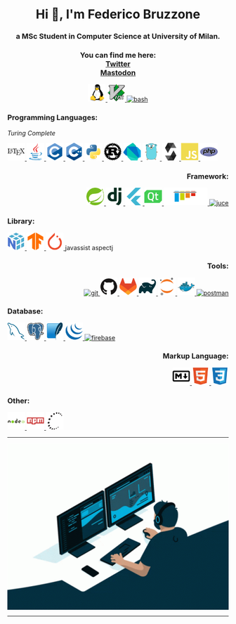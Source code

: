 <!-- ### Hi there 👋 -->

<h1 align="center">Hi 👋, I'm Federico Bruzzone</h1>
<h3 align="center">a MSc Student in Computer Science at University of Milan. </h3>

<h3 align="center">
You can find me here:<br>
<a rel="me" href="https://twitter.com/fedebruzzone7">Twitter</a><br>
<a rel="me" href="https://mstdn.social/@federicobruzzone">Mastodon</a>
</h3>

<p align="center"> 
<a href="https://www.linux.org/" target="_blank" rel="noreferrer"> <img src="https://raw.githubusercontent.com/devicons/devicon/master/icons/linux/linux-original.svg" alt="linux" width="40" height="40"/> </a> 
<a href="https://www.vim.org/" target="_blank" rel="noreferrer"> <img src="https://github.com/devicons/devicon/blob/master/icons/vim/vim-original.svg" alt="linux" width="40" height="40"/> </a>
<a href="https://www.gnu.org/software/bash/" target="_blank" rel="noreferrer"> <img src="https://www.vectorlogo.zone/logos/gnu_bash/gnu_bash-icon.svg" alt="bash" width="40" height="40"/> </a> 
</p>

<h3 align="left">Programming Languages: </h3> 
<i align="left">Turing Complete</i>
<p align="left"> 
<a href="https://www.latex-project.org/" target="_blank" rel="noreferrer"> <img src="https://github.com/devicons/devicon/blob/master/icons/latex/latex-original.svg" alt="latex" width="40" height="40"/> </a> 
<a href="https://www.java.com" target="_blank" rel="noreferrer"> <img src="https://raw.githubusercontent.com/devicons/devicon/master/icons/java/java-original.svg" alt="java" width="40" height="40"/> </a> 
<a href="https://www.cprogramming.com/" target="_blank" rel="noreferrer"> <img src="https://raw.githubusercontent.com/devicons/devicon/master/icons/c/c-original.svg" alt="c" width="40" height="40"/> </a> 
<a href="https://www.w3schools.com/cpp/" target="_blank" rel="noreferrer"> <img src="https://raw.githubusercontent.com/devicons/devicon/master/icons/cplusplus/cplusplus-original.svg" alt="cplusplus" width="40" height="40"/> </a>
<a href="https://www.python.org/" target="_blank" rel="noreferrer"> <img src="https://github.com/devicons/devicon/blob/master/icons/python/python-original.svg" alt="python" width="40" height="40"/> </a> 
<a href="https://www.rust-lang.org/" target="_blank" rel="noreferrer"> <img src="https://github.com/devicons/devicon/blob/master/icons/rust/rust-plain.svg" alt="rust" width="40" height="40"/> </a> 
<a href="https://dart.dev/" target="_blank" rel="noreferrer"> <img src="https://github.com/devicons/devicon/blob/master/icons/dart/dart-original.svg" alt="dart" width="40" height="40"/> </a> 
<a href="https://go.dev/" target="_blank" rel="noreferrer"> <img src="https://github.com/devicons/devicon/blob/master/icons/go/go-original.svg" alt="go" width="40" height="40"/> </a> 
<a href="https://soliditylang.org/" target="_blank" rel="noreferrer"> <img src="https://github.com/devicons/devicon/blob/master/icons/solidity/solidity-original.svg" alt="solidity" width="40" height="40"/> </a> 
<a href="https://www.javascript.com/" target="_blank" rel="noreferrer"> <img src="https://github.com/devicons/devicon/blob/master/icons/javascript/javascript-plain.svg" alt="javascript" width="40" height="40"/> </a> 
<a href="https://www.php.net/" target="_blank" rel="noreferrer"> <img src="https://github.com/devicons/devicon/blob/master/icons/php/php-original.svg" alt="javascript" width="40" height="40"/> </a>   
</p>

<h3 align="right">Framework: </h3>
<p align="right"> 
<a href="https://spring.io/" target="_blank" rel="noreferrer"> <img src="https://github.com/devicons/devicon/blob/master/icons/spring/spring-original.svg" alt="spring" width="40" height="40"/> </a> 
<a href="https://www.djangoproject.com/" target="_blank" rel="noreferrer"> <img src="https://github.com/devicons/devicon/blob/master/icons/django/django-plain.svg" alt="django" width="40" height="40"/> </a> 
<a href="https://flutter.dev/" target="_blank" rel="noreferrer"> <img src="https://github.com/devicons/devicon/blob/master/icons/flutter/flutter-plain.svg" alt="flutter" width="40" height="40"/> </a>
<a href="https://www.qt.io/" target="_blank" rel="noreferrer"> <img src="https://github.com/devicons/devicon/blob/master/icons/qt/qt-original.svg" alt="qt" width="40" height="40"/> </a> 
<a href="https://pytest.org" target="_blank" rel="noreferrer"> <img src="https://github.com/devicons/devicon/blob/master/icons/pytest/pytest-original.svg" alt="pytest" width="100" height="40"/> </a>
<a href="https://juce.com/" target="_blank" rel="noreferrer"> <img src="https://assets.juce.com/juce/JUCE_banner_github.png" alt="juce" width="100" height="40"/> </a>
</p>

<h3 align="left">Library: </h3>
<p align="left"> 
<a href="https://numpy.org/" target="_blank" rel="noreferrer"> <img src="https://github.com/devicons/devicon/blob/master/icons/numpy/numpy-original.svg" alt="numpy" width="40" height="40"/> </a> 
<a href="https://www.tensorflow.org/" target="_blank" rel="noreferrer"> <img src="https://github.com/devicons/devicon/blob/master/icons/tensorflow/tensorflow-original.svg" alt="tensorflow" width="40" height="40"/> </a> 
<a href="https://pytorch.org/" target="_blank" rel="noreferrer"> <img src="https://github.com/devicons/devicon/blob/master/icons/pytorch/pytorch-original.svg" alt="pytorch" width="40" height="40"/> </a>
javassist
aspectj
</p>

<h3 align="right">Tools: </h3>
<p align="right"> 
<a href="https://git-scm.com/" target="_blank" rel="noreferrer"> <img src="https://www.vectorlogo.zone/logos/git-scm/git-scm-icon.svg" alt="git" width="40" height="40"/> </a>
<a href="https://github.com/" target="_blank" rel="noreferrer"> <img src="https://github.com/devicons/devicon/blob/master/icons/github/github-original.svg" alt="github" width="40" height="40"/> </a>  
<a href="https://about.gitlab.com/" target="_blank" rel="noreferrer"> <img src="https://github.com/devicons/devicon/blob/master/icons/gitlab/gitlab-original.svg" alt="gitlab" width="40" height="40"/> </a>
<a href="https://gradle.org/" target="_blank" rel="noreferrer"> <img src="https://github.com/devicons/devicon/blob/master/icons/gradle/gradle-plain.svg" alt="gradle" width="40" height="40"/> </a>
<a href="https://jupyter.org/" target="_blank" rel="noreferrer"> <img src="https://github.com/devicons/devicon/blob/master/icons/jupyter/jupyter-original.svg" alt="jupyter" width="40" height="40"/> </a>
<a href="https://www.docker.com/" target="_blank" rel="noreferrer"> <img src="https://github.com/devicons/devicon/blob/master/icons/docker/docker-original.svg" alt="docker" width="40" height="40"/> </a> 
<a href="https://postman.com" target="_blank" rel="noreferrer"> <img src="https://www.vectorlogo.zone/logos/getpostman/getpostman-icon.svg" alt="postman" width="40" height="40"/> </a> 
</p>
  
<h3 align="left">Database: </h3>
<p align="left"> 
<a href="https://www.mysql.com/" target="_blank" rel="noreferrer"> <img src="https://github.com/devicons/devicon/blob/master/icons/mysql/mysql-original.svg" alt="mysql" width="40" height="40"/> </a> 
<a href="https://www.postgresql.org/" target="_blank" rel="noreferrer"> <img src="https://github.com/devicons/devicon/blob/master/icons/postgresql/postgresql-original.svg" alt="postgresql" width="40" height="40"/> </a>
<a href="https://www.sqlite.org/index.html" target="_blank" rel="noreferrer"> <img src="https://github.com/devicons/devicon/blob/master/icons/sqlite/sqlite-original.svg" alt="sqlite" width="40" height="40"/> </a> 
<a href="https://jquery.com/" target="_blank" rel="noreferrer"> <img src="https://github.com/devicons/devicon/blob/master/icons/jquery/jquery-original.svg" alt="sqlite" width="40" height="40"/> </a> 
<a href="https://firebase.google.com/" target="_blank" rel="noreferrer"> <img src="https://www.vectorlogo.zone/logos/firebase/firebase-icon.svg" alt="firebase" width="40" height="40"/> </a> 
</p> 

<h3 align="right">Markup Language: </h3>
<p align="right"> 
<a href="https://www.markdownguide.org/" target="_blank" rel="noreferrer"> <img src="https://github.com/devicons/devicon/blob/master/icons/markdown/markdown-original.svg" alt="markdown" width="40" height="40"/> </a> 
<a href="https://en.wikipedia.org/wiki/HTML" target="_blank" rel="noreferrer"> <img src="https://github.com/devicons/devicon/blob/master/icons/html5/html5-original.svg" alt="html" width="40" height="40"/> </a> 
<a href="https://en.wikipedia.org/wiki/CSS" target="_blank" rel="noreferrer"> <img src="https://github.com/devicons/devicon/blob/master/icons/css3/css3-original.svg" alt="css" width="40" height="40"/> </a> 
</p>

<h3 align="left">Other: </h3>
<p align="left"> 
<a href="https://nodejs.org" target="_blank" rel="noreferrer"> <img src="https://raw.githubusercontent.com/devicons/devicon/master/icons/nodejs/nodejs-original-wordmark.svg" alt="nodejs" width="40" height="40"/> </a> 
<a href="https://www.npmjs.com/" target="_blank" rel="noreferrer"> <img src="https://github.com/devicons/devicon/blob/master/icons/npm/npm-original-wordmark.svg" alt="npmjs" width="40" height="40"/> </a> 
<a href="https://en.wikipedia.org/wiki/Secure_Shell" target="_blank" rel="noreferrer"> <img src="https://github.com/devicons/devicon/blob/master/icons/ssh/ssh-original.svg" alt="ssh" width="40" height="40"/> </a>    
</p>

---

<p align="center"><img align="center" width="800" src ="documents/coding.gif"></img></p>

---





<!--
<a href="https://developer.android.com" target="_blank" rel="noreferrer"> <img src="https://raw.githubusercontent.com/devicons/devicon/master/icons/android/android-original-wordmark.svg" alt="android" width="40" height="40"/> </a> 

<a href="https://kafka.apache.org/" target="_blank" rel="noreferrer"> <img src="https://www.vectorlogo.zone/logos/apache_kafka/apache_kafka-icon.svg" alt="kafka" width="40" height="40"/> </a> 

https://github.com/devicons/devicon/blob/master/icons/figma/figma-plain.svg

https://github.com/devicons/devicon/blob/master/icons/tomcat/tomcat-original.svg

https://github.com/devicons/devicon/blob/master/icons/debian/debian-original.svg

-->


<!--
**FedericoBruzzone/FedericoBruzzone** is a ✨ _special_ ✨ repository because its `README.md` (this file) appears on your GitHub profile.

Here are some ideas to get you started:

- 🔭 I’m currently working on ...
- 🌱 I’m currently learning ...
- 👯 I’m looking to collaborate on ...
- 🤔 I’m looking for help with ...
- 💬 Ask me about ...
- 📫 How to reach me: ...
- 😄 Pronouns: ...
- ⚡ Fun fact: ...
-->

<!-- ![programming.gif](documents/programming.gif) -->
